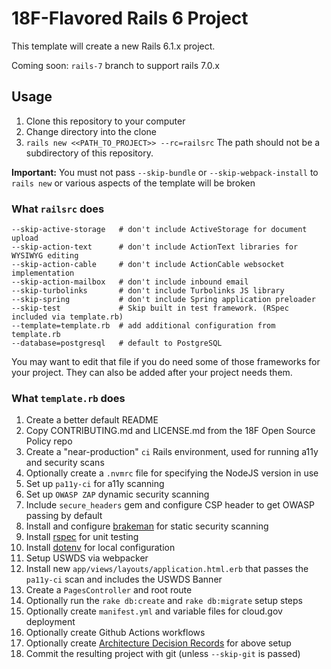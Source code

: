 18F-Flavored Rails 6 Project
==========================

This template will create a new Rails 6.1.x project.

Coming soon: `rails-7` branch to support rails 7.0.x

## Usage

1. Clone this repository to your computer
1. Change directory into the clone
1. `rails new <<PATH_TO_PROJECT>> --rc=railsrc` The path should not be a subdirectory of this repository.

**Important:** You must not pass `--skip-bundle` or `--skip-webpack-install` to `rails new` or various aspects of the template will be broken

### What `railsrc` does

```
--skip-active-storage   # don't include ActiveStorage for document upload
--skip-action-text      # don't include ActionText libraries for WYSIWYG editing
--skip-action-cable     # don't include ActionCable websocket implementation
--skip-action-mailbox   # don't include inbound email
--skip-turbolinks       # don't include Turbolinks JS library
--skip-spring           # don't include Spring application preloader
--skip-test             # Skip built in test framework. (RSpec included via template.rb)
--template=template.rb  # add additional configuration from template.rb
--database=postgresql   # default to PostgreSQL
```

You may want to edit that file if you do need some of those frameworks for your project. They can also
be added after your project needs them.

### What `template.rb` does

1. Create a better default README
1. Copy CONTRIBUTING.md and LICENSE.md from the 18F Open Source Policy repo
1. Create a "near-production" `ci` Rails environment, used for running a11y and security scans
1. Optionally create a `.nvmrc` file for specifying the NodeJS version in use
1. Set up `pa11y-ci` for a11y scanning
1. Set up `OWASP ZAP` dynamic security scanning
1. Include `secure_headers` gem and configure CSP header to get OWASP passing by default
1. Install and configure [brakeman](https://rubygems.org/gems/brakeman) for static security scanning
1. Install [rspec](https://rubygems.org/gems/rspec-rails) for unit testing
1. Install [dotenv](https://rubygems.org/gems/dotenv-rails) for local configuration
1. Setup USWDS via webpacker
1. Install new `app/views/layouts/application.html.erb` that passes the `pa11y-ci` scan and includes the USWDS Banner
1. Create a `PagesController` and root route
1. Optionally run the `rake db:create` and `rake db:migrate` setup steps
1. Optionally create `manifest.yml` and variable files for cloud.gov deployment
1. Optionally create Github Actions workflows
1. Optionally create [Architecture Decision Records](https://adr.github.io/) for above setup
1. Commit the resulting project with git (unless `--skip-git` is passed)
